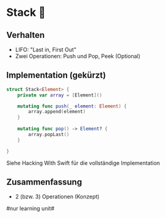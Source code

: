 # Stack 🥞

## Verhalten
- LIFO: "Last in, First Out"
- Zwei Operationen: Push und Pop, Peek (Optional)
	 
## Implementation (gekürzt)

```swift
struct Stack<Element> {
	private var array = [Element]()

	mutating func push(_ element: Element) {
	    array.append(element)
	}
	
	mutating func pop() -> Element? {
	    array.popLast()
	}

}
```

Siehe Hacking With Swift für die vollständige Implementation 

## Zusammenfassung
- 2 (bzw. 3) Operationen (Konzept)
	 


#nur learning unit#